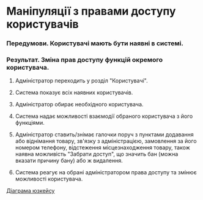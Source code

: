 # Маніпуляції з правами доступу користувачів

### Передумови. Користувачі мають бути наявні в системі.

### Результат. Зміна прав доступу функцій окремого користувача.

1. Адміністратор переходить у розділ "Користувачі".

2. Система показує всіх наявних користувачів.

3. Адміністратор обирає необхідного користувача.

4. Система надає можливості взаємодії обраного користувача з його функціями.

5. Адміністратор ставить/знімає галочки поруч з пунктами додавання або віднімання товару, зв'язку з адміністрацією, замовлення за його номером телефону, відстеження місцезнаходження товару, також наявна можливість "Забрати доступ", що значить бан (можна вказати причину бану) або ж видалення.

6. Система реагує на обрані адміністратором права доступу та змінює можливості користувача.

[Діаграма юзкейсу](https://github.com/KPI-IP94-Database/Team2/tree/master/Doc/UMLdiagrams/scenarios/admin/Diagrams/UC2-UserAccess.md)
